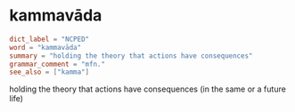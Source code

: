 # kammavāda

``` toml
dict_label = "NCPED"
word = "kammavāda"
summary = "holding the theory that actions have consequences"
grammar_comment = "mfn."
see_also = ["kamma"]
```

holding the theory that actions have consequences (in the same or a future life)

